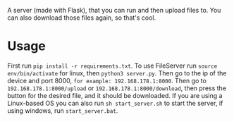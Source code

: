A server (made with Flask), that you can run and then upload files to.
You can also download those files again, so that's cool.
# Usage
First run `pip install -r requirements.txt`.
To use FileServer run `source env/bin/activate` for linux, then `python3 server.py`. Then go to the ip of the device and port 8000, `for example: 192.168.178.1:8000`. Then go to `192.168.178.1:8000/upload` or `192.168.178.1:8000/download`, then press the button for the desired file, and it should be downloaded.
If you are using a Linux-based OS you can also run `sh start_server.sh` to start the server, if using windows, run `start_server.bat`.
